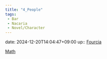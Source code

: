 ```yaml
---
title: "4_People"
tags:
 - Bar
 - Nacaria
 - Novel/Character
---
```


date: 2024-12-20T14:04:47+09:00
up:: [Fourcia](Fourcia.md)

[Math](../Topics/Math.md)
